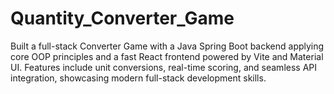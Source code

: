 # Quantity_Converter_Game
Built a full-stack Converter Game with a Java Spring Boot backend applying core OOP principles and a fast React frontend powered by Vite and Material UI. Features include unit conversions, real-time scoring, and seamless API integration, showcasing modern full-stack development skills.
